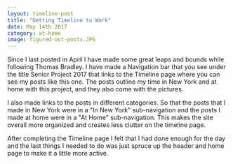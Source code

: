 ```yaml
---
layout: timeline-post
title: "Getting Timeline to Work"
date: May 14th 2017
category: at-home
image: figured-out-posts.JPG
---
```

Since I last posted in April I have made some great leaps and bounds while following Thomas Bradley. I have made a Navigation bar that you see under the title Senior Project 2017 that links to the Timeline page where you can see my posts like this one. The posts outline my time in New York and at home with this project, and they also come with the pictures.

I also made links to the posts in different categories. So that the posts that I made in New York were in a "In New York" sub-navigation and the posts I made at home were in a "At Home" sub-navigation. This makes the site overall more organized and creates less clutter on the timeline page.

After completing the Timeline page I felt that I had done enough for the day and the last things I needed to do was just spruce up the header and home page to make it a little more active.
